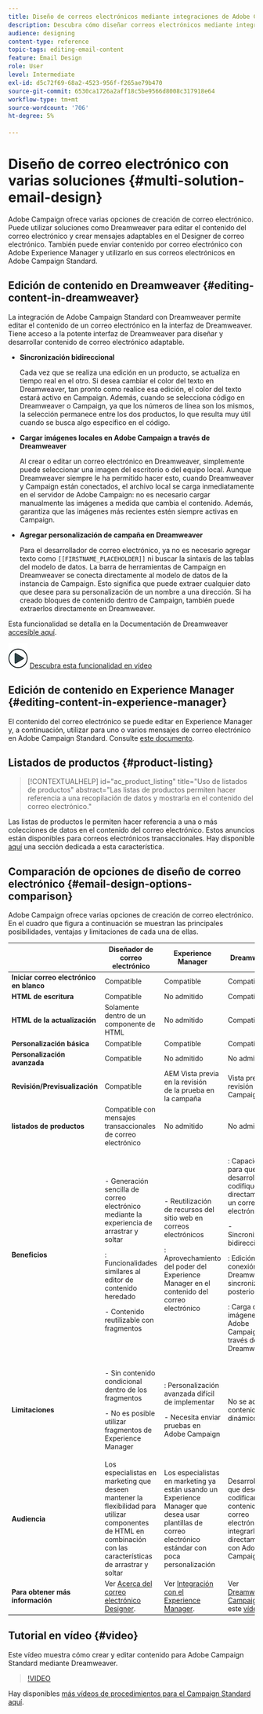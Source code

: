 ```yaml
---
title: Diseño de correos electrónicos mediante integraciones de Adobe Campaign
description: Descubra cómo diseñar correos electrónicos mediante integraciones de Adobe Campaign en el Designer de correo electrónico.
audience: designing
content-type: reference
topic-tags: editing-email-content
feature: Email Design
role: User
level: Intermediate
exl-id: d5c72f69-68a2-4523-956f-f265ae79b470
source-git-commit: 6530ca1726a2aff18c5be9566d8008c317918e64
workflow-type: tm+mt
source-wordcount: '706'
ht-degree: 5%

---
```


# Diseño de correo electrónico con varias soluciones {#multi-solution-email-design}

Adobe Campaign ofrece varias opciones de creación de correo electrónico. Puede utilizar soluciones como Dreamweaver para editar el contenido del correo electrónico y crear mensajes adaptables en el Designer de correo electrónico. También puede enviar contenido por correo electrónico con Adobe Experience Manager y utilizarlo en sus correos electrónicos en Adobe Campaign Standard.

## Edición de contenido en Dreamweaver {#editing-content-in-dreamweaver}

La integración de Adobe Campaign Standard con Dreamweaver permite editar el contenido de un correo electrónico en la interfaz de Dreamweaver. Tiene acceso a la potente interfaz de Dreamweaver para diseñar y desarrollar contenido de correo electrónico adaptable.

* **Sincronización bidireccional**

  Cada vez que se realiza una edición en un producto, se actualiza en tiempo real en el otro. Si desea cambiar el color del texto en Dreamweaver, tan pronto como realice esa edición, el color del texto estará activo en Campaign. Además, cuando se selecciona código en Dreamweaver o Campaign, ya que los números de línea son los mismos, la selección permanece entre los dos productos, lo que resulta muy útil cuando se busca algo específico en el código.

* **Cargar imágenes locales en Adobe Campaign a través de Dreamweaver**

  Al crear o editar un correo electrónico en Dreamweaver, simplemente puede seleccionar una imagen del escritorio o del equipo local. Aunque Dreamweaver siempre le ha permitido hacer esto, cuando Dreamweaver y Campaign están conectados, el archivo local se carga inmediatamente en el servidor de Adobe Campaign: no es necesario cargar manualmente las imágenes a medida que cambia el contenido. Además, garantiza que las imágenes más recientes estén siempre activas en Campaign.

* **Agregar personalización de campaña en Dreamweaver**

  Para el desarrollador de correo electrónico, ya no es necesario agregar texto como `[[FIRSTNAME_PLACEHOLDER]]` ni buscar la sintaxis de las tablas del modelo de datos. La barra de herramientas de Campaign en Dreamweaver se conecta directamente al modelo de datos de la instancia de Campaign. Esto significa que puede extraer cualquier dato que desee para su personalización de un nombre a una dirección. Si ha creado bloques de contenido dentro de Campaign, también puede extraerlos directamente en Dreamweaver.

Esta funcionalidad se detalla en la Documentación de Dreamweaver [accesible aquí](https://helpx.adobe.com/es/dreamweaver/using/working-with-dreamweaver-and-campaign.html).

![](assets/do-not-localize/how-to-video.png) [Descubra esta funcionalidad en vídeo](#video)

## Edición de contenido en Experience Manager {#editing-content-in-experience-manager}

El contenido del correo electrónico se puede editar en Experience Manager y, a continuación, utilizar para uno o varios mensajes de correo electrónico en Adobe Campaign Standard. Consulte [este documento](../../integrating/using/integrating-with-experience-manager.md).

## Listados de productos {#product-listing}

>[!CONTEXTUALHELP]
>id="ac_product_listing"
>title="Uso de listados de productos"
>abstract="Las listas de productos permiten hacer referencia a una recopilación de datos y mostrarla en el contenido del correo electrónico."

Las listas de productos le permiten hacer referencia a una o más colecciones de datos en el contenido del correo electrónico. Estos anuncios están disponibles para correos electrónicos transaccionales. Hay disponible [aquí](../../designing/using/using-product-listings.md) una sección dedicada a esta característica.

## Comparación de opciones de diseño de correo electrónico {#email-design-options-comparison}

Adobe Campaign ofrece varias opciones de creación de correo electrónico. En el cuadro que figura a continuación se muestran las principales posibilidades, ventajas y limitaciones de cada una de ellas.

<table> 
 <thead> 
  <tr> 
   <th> </th> 
   <th> Diseñador de correo electrónico<br /> </th> 
   <th> Experience Manager<br /> </th> 
   <th> Dreamweaver<br /> </th> 
  </tr> 
 </thead> 
 <tbody> 
  <tr> 
   <td> <strong>Iniciar correo electrónico en blanco</strong><br /> </td> 
   <td> Compatible<br /> </td> 
   <td> Compatible<br /> </td> 
   <td> Compatible<br /> </td> 
  </tr> 
  <tr> 
   <td> <strong>HTML de escritura</strong><br /> </td> 
   <td> Compatible<br /> </td> 
   <td> No admitido<br /> </td> 
   <td> Compatible<br /> </td> 
  </tr> 
  <tr> 
   <td> <strong>HTML de la actualización</strong><br /> </td> 
   <td> Solamente dentro de un componente de HTML <br /> </td> 
   <td> No admitido<br /> </td> 
   <td> Compatible<br /> </td> 
  </tr> 
  <tr> 
   <td> <strong>Personalización básica</strong><br /> </td> 
   <td> Compatible<br /> </td> 
   <td> Compatible<br /> </td> 
   <td> Compatible<br /> </td> 
  </tr> 
  <tr> 
   <td> <strong>Personalización avanzada</strong><br /> </td> 
   <td> Compatible<br /> </td> 
   <td> No admitido<br /> </td> 
   <td> No admitido<br /> </td> 
  </tr> 
  <tr> 
   <td> <strong>Revisión/Previsualización</strong><br /> </td> 
   <td> Compatible<br /> </td> 
   <td> AEM Vista previa en la revisión <br /> de la prueba en la campaña <br /> </td> 
   <td> Vista previa y revisión en Campaign<br /> </td> 
  </tr> 
  <tr> 
   <td> <strong>listados de productos</strong><br /> </td> 
   <td> Compatible con mensajes transaccionales de correo electrónico <br /> </td> 
   <td> No admitido<br /> </td> 
   <td> No admitido<br /> </td> 
  </tr> 
  <tr> 
   <td> <strong>Beneficios</strong><br /> </td> 
   <td> 
     <p>- Generación sencilla de correo electrónico mediante la experiencia de arrastrar y soltar</p>
     <p>: Funcionalidades similares al editor de contenido heredado</p>
     <p>- Contenido reutilizable con fragmentos</p>
  </td> 
   <td> 
     <p>- Reutilización de recursos del sitio web en correos electrónicos</p>
     <p>: Aprovechamiento del poder del Experience Manager en el contenido del correo electrónico</p>
    </td> 
   <td> 
    <p>: Capacidad para que un desarrollador codifique directamente un correo electrónico</p>
    <p>- Sincronización bidireccional</p>
    <p>: Edición sin conexión en Dreamweaver y sincronización posterior</p>
    <p>: Carga de imágenes en Adobe Campaign a través de Dreamweaver</p>
  </td> 
  </tr> 
  <tr> 
   <td> <strong>Limitaciones</strong><br /> </td> 
   <td> 
     <p>- Sin contenido condicional dentro de los fragmentos</p>
     <p>- No es posible utilizar fragmentos de Experience Manager</p>
  </td> 
   <td> 
     <p>: Personalización avanzada difícil de implementar</p>
     <p>- Necesita enviar pruebas en Adobe Campaign</p>
  </td> 
   <td> No se admite contenido dinámico<br /> </td> 
  </tr> 
  <tr> 
   <td> <strong>Audiencia</strong><br /> </td> 
   <td> Los especialistas en marketing que deseen mantener la flexibilidad para utilizar componentes de HTML en combinación con las características de arrastrar y soltar<br /> </td> 
   <td> Los especialistas en marketing ya están usando un Experience Manager que desea usar plantillas de correo electrónico estándar con poca personalización<br /> </td> 
   <td> Desarrolladores que deseen codificar el contenido del correo electrónico e integrarlo directamente con Adobe Campaign<br /> </td> 
  </tr> 
  <tr> 
   <td> <strong>Para obtener más información</strong><br /> </td> 
   <td> Ver <a href="../../designing/using/designing-content-in-adobe-campaign.md">Acerca del correo electrónico Designer</a>.<br /> </td> 
   <td> Ver <a href="../../integrating/using/integrating-with-experience-manager.md">Integración con el Experience Manager</a>.<br /> </td> 
   <td> Ver <a href="https://helpx.adobe.com/es/dreamweaver/using/working-with-dreamweaver-and-campaign.html">Dreamweaver y Campaign</a> y ver este <a href="#video">vídeo</a>.<br /> </td> 
  </tr> 
 </tbody> 
</table>

## Tutorial en vídeo {#video}

Este vídeo muestra cómo crear y editar contenido para Adobe Campaign Standard mediante Dreamweaver.

>[!VIDEO](https://video.tv.adobe.com/v/37537?quality=12&captions=spa)

Hay disponibles [más vídeos de procedimientos para el Campaign Standard aquí](https://experienceleague.adobe.com/docs/campaign-standard-learn/tutorials/overview.html?lang=es).
